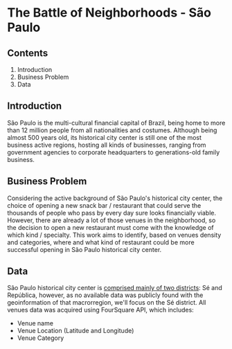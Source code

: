 # The Battle of Neighborhoods - São Paulo

## Contents

 1. Introduction
 2. Business Problem
 3. Data

## Introduction
São Paulo is the multi-cultural financial capital of Brazil, being home to more than 12 million people from all nationalities and costumes. Although being almost 500 years old, its historical city center is still one of the most business active regions, hosting all kinds of businesses, ranging from government agencies to corporate headquarters to generations-old family business.

## Business Problem

Considering the active background of São Paulo's historical city center, the choice of opening a new snack bar / restaurant that could serve the thousands of people who pass by every day sure looks financially viable. However, there are already a lot of those venues in the neighborhood, so the decision to open a new restaurant must come with the knowledge of which kind / specialty. This work aims to identify, based on venues density and categories, where and what kind of restaurant could be more successful opening in São Paulo historical city center.

## Data

São Paulo historical city center is [comprised mainly of two districts](https://pt.wikipedia.org/wiki/Centro_Hist%C3%B3rico_de_S%C3%A3o_Paulo): Sé and República, however, as no available data was publicly found with the geoinformation of that macrorregion, we'll focus on the Sé district. All venues data was acquired using FourSquare API, which includes: 

 - Venue name
 - Venue Location (Latitude and Longitude)
 - Venue Category

